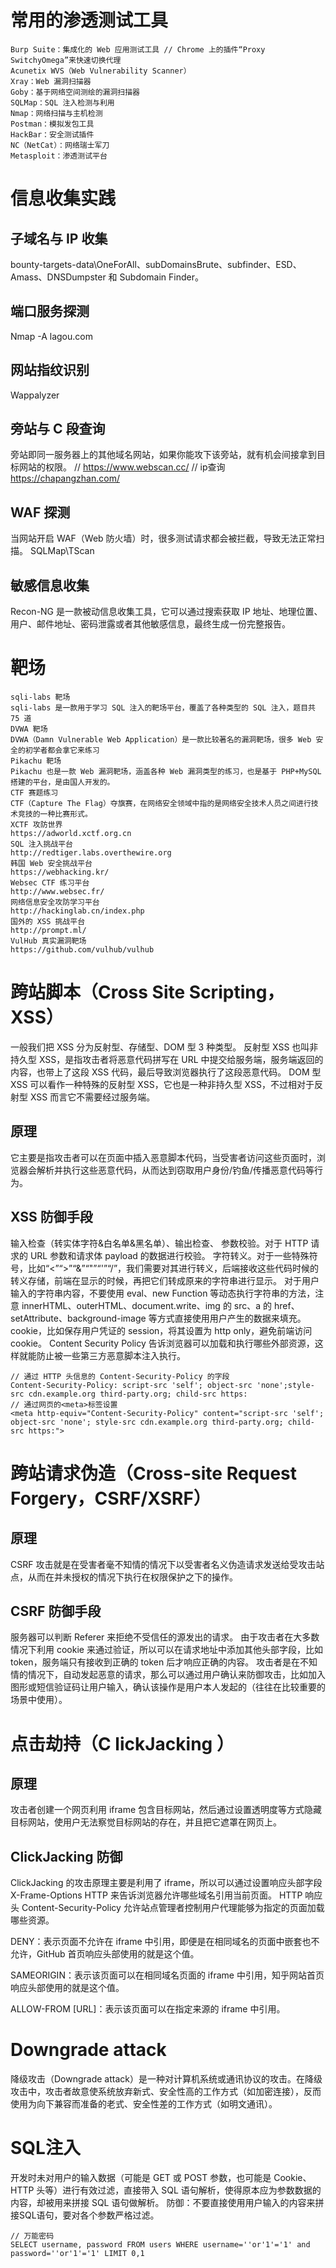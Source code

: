 # 常用的渗透测试工具
```
Burp Suite：集成化的 Web 应用测试工具 // Chrome 上的插件“Proxy SwitchyOmega”来快速切换代理
Acunetix WVS（Web Vulnerability Scanner）
Xray：Web 漏洞扫描器
Goby：基于网络空间测绘的漏洞扫描器
SQLMap：SQL 注入检测与利用
Nmap：网络扫描与主机检测
Postman：模拟发包工具
HackBar：安全测试插件
NC（NetCat）：网络瑞士军刀
Metasploit：渗透测试平台
```
# 信息收集实践
##  子域名与 IP 收集
bounty-targets-data\OneForAll、subDomainsBrute、subfinder、ESD、Amass、DNSDumpster 和 Subdomain Finder。
##  端口服务探测
Nmap -A lagou.com
##  网站指纹识别
Wappalyzer 
##  旁站与 C 段查询
旁站即同一服务器上的其他域名网站，如果你能攻下该旁站，就有机会间接拿到目标网站的权限。
// 
https://www.webscan.cc/
// ip查询
https://chapangzhan.com/
##  WAF 探测
当网站开启 WAF（Web 防火墙）时，很多测试请求都会被拦截，导致无法正常扫描。
SQLMap\TScan
##  敏感信息收集
Recon-NG 是一款被动信息收集工具，它可以通过搜索获取 IP 地址、地理位置、用户、邮件地址、密码泄露或者其他敏感信息，最终生成一份完整报告。

# 靶场
```
sqli-labs 靶场
sqli-labs 是一款用于学习 SQL 注入的靶场平台，覆盖了各种类型的 SQL 注入，题目共 75 道
DVWA 靶场
DVWA（Damn Vulnerable Web Application）是一款比较著名的漏洞靶场，很多 Web 安全的初学者都会拿它来练习
Pikachu 靶场
Pikachu 也是一款 Web 漏洞靶场，涵盖各种 Web 漏洞类型的练习，也是基于 PHP+MySQL 搭建的平台，是由国人开发的。
CTF 赛题练习
CTF（Capture The Flag）夺旗赛，在网络安全领域中指的是网络安全技术人员之间进行技术竞技的一种比赛形式。
XCTF 攻防世界
https://adworld.xctf.org.cn
SQL 注入挑战平台
http://redtiger.labs.overthewire.org
韩国 Web 安全挑战平台
https://webhacking.kr/
Websec CTF 练习平台
http://www.websec.fr/
网络信息安全攻防学习平台
http://hackinglab.cn/index.php
国外的 XSS 挑战平台
http://prompt.ml/
VulHub 真实漏洞靶场
https://github.com/vulhub/vulhub
```

# 跨站脚本（Cross Site Scripting，XSS）

一般我们把 XSS 分为反射型、存储型、DOM 型 3 种类型。
反射型 XSS 也叫非持久型 XSS，是指攻击者将恶意代码拼写在 URL 中提交给服务端，服务端返回的内容，也带上了这段 XSS 代码，最后导致浏览器执行了这段恶意代码。
DOM 型 XSS 可以看作一种特殊的反射型 XSS，它也是一种非持久型 XSS，不过相对于反射型 XSS 而言它不需要经过服务端。

## 原理

它主要是指攻击者可以在页面中插入恶意脚本代码，当受害者访问这些页面时，浏览器会解析并执行这些恶意代码，从而达到窃取用户身份/钓鱼/传播恶意代码等行为。

## XSS 防御手段

输入检查（转实体字符&白名单&黑名单）、输出检查、
参数校验。对于 HTTP 请求的 URL 参数和请求体 payload 的数据进行校验。
字符转义。对于一些特殊符号，比如“<”“>”“&”“"”“'”“/”，我们需要对其进行转义，后端接收这些代码时候的转义存储，前端在显示的时候，再把它们转成原来的字符串进行显示。
对于用户输入的字符串内容，不要使用 eval、new Function 等动态执行字符串的方法，注意 innerHTML、outerHTML、document.write、img 的 src、a 的 href、setAttribute、background-image 等方式直接使用用户产生的数据来填充。
cookie，比如保存用户凭证的 session，将其设置为 http only，避免前端访问 cookie。
Content Security Policy 告诉浏览器可以加载和执行哪些外部资源，这样就能防止被一些第三方恶意脚本注入执行。

```
// 通过 HTTP 头信息的 Content-Security-Policy 的字段
Content-Security-Policy: script-src 'self'; object-src 'none';style-src cdn.example.org third-party.org; child-src https:
// 通过网页的<meta>标签设置
<meta http-equiv="Content-Security-Policy" content="script-src 'self'; object-src 'none'; style-src cdn.example.org third-party.org; child-src https:">
```

# 跨站请求伪造（Cross-site Request Forgery，CSRF/XSRF）

## 原理

CSRF 攻击就是在受害者毫不知情的情况下以受害者名义伪造请求发送给受攻击站点，从而在并未授权的情况下执行在权限保护之下的操作。

## CSRF 防御手段

服务器可以判断 Referer 来拒绝不受信任的源发出的请求。
由于攻击者在大多数情况下利用 cookie 来通过验证，所以可以在请求地址中添加其他头部字段，比如 token，服务端只有接收到正确的 token 后才响应正确的内容。
攻击者是在不知情的情况下，自动发起恶意的请求，那么可以通过用户确认来防御攻击，比如加入图形或短信验证码让用户输入，确认该操作是用户本人发起的（往往在比较重要的场景中使用）。

# 点击劫持（C lickJacking ）

## 原理

攻击者创建一个网页利用 iframe 包含目标网站，然后通过设置透明度等方式隐藏目标网站，使用户无法察觉目标网站的存在，并且把它遮罩在网页上。

## ClickJacking 防御

ClickJacking 的攻击原理主要是利用了 iframe，所以可以通过设置响应头部字段 X-Frame-Options HTTP 来告诉浏览器允许哪些域名引用当前页面。
HTTP 响应头 Content-Security-Policy 允许站点管理者控制用户代理能够为指定的页面加载哪些资源。

DENY：表示页面不允许在 iframe 中引用，即便是在相同域名的页面中嵌套也不允许，GitHub 首页响应头部使用的就是这个值。

SAMEORIGIN：表示该页面可以在相同域名页面的 iframe 中引用，知乎网站首页响应头部使用的就是这个值。

ALLOW-FROM [URL]：表示该页面可以在指定来源的 iframe 中引用。

# Downgrade attack

降级攻击（Downgrade attack）是一种对计算机系统或通讯协议的攻击。在降级攻击中，攻击者故意使系统放弃新式、安全性高的工作方式（如加密连接），反而使用为向下兼容而准备的老式、安全性差的工作方式（如明文通讯）。


# SQL注入
开发时未对用户的输入数据（可能是 GET 或 POST 参数，也可能是 Cookie、HTTP 头等）进行有效过滤，直接带入 SQL 语句解析，使得原本应为参数数据的内容，却被用来拼接 SQL 语句做解析。
防御：不要直接使用用户输入的内容来拼接SQL语句，要对各个参数严格过滤。
```
// 万能密码
SELECT username, password FROM users WHERE username=''or'1'='1' and password=''or'1'='1' LIMIT 0,1
```
